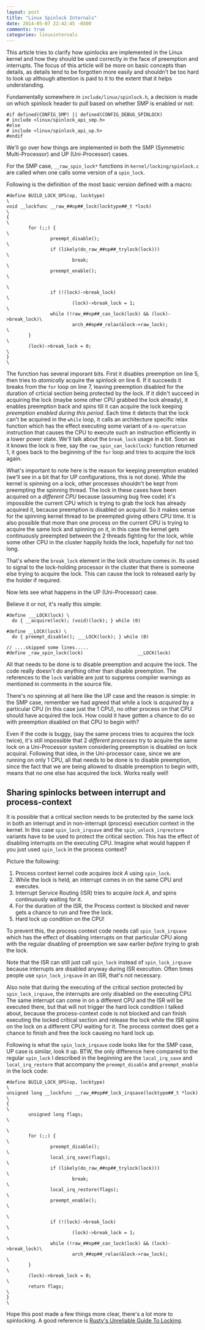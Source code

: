 ```yaml
---
layout: post
title: "Linux Spinlock Internals"
date: 2014-05-07 22:42:45 -0500
comments: true
categories: linuxinternals
---
```

This article tries to clarify how spinlocks are implemented in the Linux kernel and how they should be used correctly in the face of preemption and interrupts. The focus of this article will be more on basic concepts than details, as details tend to be forgotten more easily and shouldn't be too hard to look up although attention is paid to it to the extent that it helps understanding.

Fundamentally somewhere in `include/linux/spinlock.h`, a decision is made on which spinlock header to pull based on whether SMP is enabled or not:
```
#if defined(CONFIG_SMP) || defined(CONFIG_DEBUG_SPINLOCK)
# include <linux/spinlock_api_smp.h>
#else
# include <linux/spinlock_api_up.h>
#endif
```

We'll go over how things are implemented in both the SMP (Symmetric Multi-Processor) and UP (Uni-Processor) cases.

For the SMP case, `__raw_spin_lock*` functions in `kernel/locking/spinlock.c` are called when one calls some version of a `spin_lock`.

Following is the definition of the most basic version defined with a macro:

```
#define BUILD_LOCK_OPS(op, locktype)                                    \
void __lockfunc __raw_##op##_lock(locktype##_t *lock)                   \
{                                                                       \
        for (;;) {                                                      \
                preempt_disable();                                      \
                if (likely(do_raw_##op##_trylock(lock)))                \
                        break;                                          \
                preempt_enable();                                       \
                                                                        \
                if (!(lock)->break_lock)                                \
                        (lock)->break_lock = 1;                         \
                while (!raw_##op##_can_lock(lock) && (lock)->break_lock)\
                        arch_##op##_relax(&lock->raw_lock);             \
        }                                                               \
        (lock)->break_lock = 0;                                         \
}                                                                       \
```

The function has several imporant bits. First it disables preemption on line 5, then tries to *atomically* acquire the spinlock on line 6. If it succeeds it breaks from the `for` loop on line 7, leaving preemption disabled for the duration of crticial section being protected by the lock. If it didn't succeed in acquiring the lock (maybe some other CPU grabbed the lock already), it enables preemption back and spins till it can acquire the lock keeping *preemption enabled during this period*. Each time it detects that the lock can't be acquired in the `while` loop, it calls an architecture specific relax function which has the effect executing some variant of a `no-operation` instruction that causes the CPU to execute such an instruction efficiently in a lower power state. We'll talk about the `break_lock` usage in a bit. Soon as it knows the lock is free, say the `raw_spin_can_lock(lock)` function returned 1, it goes back to the beginning of the `for` loop and tries to acquire the lock again.

What's important to note here is the reason for keeping preemption enabled (we'll see in a bit that for UP configurations, this is not done). While the kernel is spinning on a lock, other processes shouldn't be kept from preempting the spinning thread. The lock in these cases have been acquired on a *different CPU* because (assuming bug free code) it's impossible the current CPU which is trying to grab the lock has already acquired it, because preemption is disabled on acquiral. So it makes sense for the spinning kernel thread to be preempted giving others CPU time.
It is also possible that more than one process on the current CPU is trying to acquire the same lock and spinning on it, in this case the kernel gets continuously preempted between the 2 threads fighting for the lock, while some other CPU in the cluster happily holds the lock, hopefully for not too long.

That's where the `break_lock` element in the lock structure comes in. Its used to signal to the lock-holding processor in the cluster that there is someone else trying to acquire the lock. This can cause the lock to released early by the holder if required.


Now lets see what happens in the UP (Uni-Processor) case.

Believe it or not, it's really this simple:
```
#define ___LOCK(lock) \
  do { __acquire(lock); (void)(lock); } while (0)

#define __LOCK(lock) \
  do { preempt_disable(); ___LOCK(lock); } while (0)

// ....skipped some lines.....
#define _raw_spin_lock(lock)                    __LOCK(lock)
```

All that needs to be done is to disable preemption and acquire the lock. The code really doesn't do anything other than disable preemption. The references to the `lock` variable are just to suppress compiler warnings as mentioned in comments in the source file.

There's no spinning at all here like the UP case and the reason is simple: in the SMP case, remember we had agreed that while a lock is *acquired* by a particular CPU (in this case just the 1 CPU), no other process on that CPU should have acquired the lock. How could it have gotten a chance to do so with preemption disabled on that CPU to begin with?

Even if the code is buggy, (say the same process tries to acquires the lock twice), it's still impossible that 2 *different processes* try to acquire the same lock on a Uni-Processor system considering preemption is disabled on lock acquiral. Following that idea, in the Uni-processor case, since we are running on only 1 CPU, all that needs to be done is to disable preemption, since the fact that we are being allowed to disable preemption to begin with, means that no one else has acquired the lock. Works really well!

Sharing spinlocks between interrupt and process-context
-------------------------------------------------------
It is possible that a critical section needs to be protected by the same lock in both an interrupt and in non-interrupt (process) execution context in the kernel. In this case `spin_lock_irqsave` and the `spin_unlock_irqrestore` variants have to be used to protect the critical section. This has the effect of disabling interrupts on the  executing CPU. Imagine what would happen if you just used `spin_lock` in the process context?

Picture the following:

1.	Process context kernel code acquires *lock A* using `spin_lock`.
2.	While the lock is held, an interrupt comes in on the same CPU and executes.
3.	Interrupt Service Routing (ISR) tries to acquire *lock A*, and spins continuously waiting for it.
4.	For the duration of the ISR, the Process context is blocked and never gets a chance to run and free the lock.
5. 	Hard lock up condition on the CPU!

To prevent this, the process context code needs call `spin_lock_irqsave` which has the effect of disabling interrupts on that particular CPU along with the regular disabling of preemption we saw earlier *before* trying to grab the lock.

Note that the ISR can still just call `spin_lock` instead of `spin_lock_irqsave` because interrupts are disabled anyway during ISR execution. Often times people use `spin_lock_irqsave` in an ISR, that's not necessary.

Also note that during the executing of the critical section protected by `spin_lock_irqsave`, the interrupts are only disabled on the executing CPU. The same interrupt can come in on a different CPU and the ISR will be executed there, but that will not trigger the hard lock condition I talked about, because the process-context code is not blocked and can finish executing the locked critical section and release the lock while the ISR spins on the lock on a different CPU waiting for it. The process context does get a chance to finish and free the lock causing no hard lock up.

Following is what the `spin_lock_irqsave` code looks like for the SMP case, UP case is similar, look it up. BTW, the only difference here compared to the regular `spin_lock` I described in the beginning are the `local_irq_save` and `local_irq_restore` that accompany the `preempt_disable` and `preempt_enable` in the lock code:

```
#define BUILD_LOCK_OPS(op, locktype)                                    \
unsigned long __lockfunc __raw_##op##_lock_irqsave(locktype##_t *lock)  \
{                                                                       \
        unsigned long flags;                                            \
                                                                        \
        for (;;) {                                                      \
                preempt_disable();                                      \
                local_irq_save(flags);                                  \
                if (likely(do_raw_##op##_trylock(lock)))                \
                        break;                                          \
                local_irq_restore(flags);                               \
                preempt_enable();                                       \
                                                                        \
                if (!(lock)->break_lock)                                \
                        (lock)->break_lock = 1;                         \
                while (!raw_##op##_can_lock(lock) && (lock)->break_lock)\
                        arch_##op##_relax(&lock->raw_lock);             \
        }                                                               \
        (lock)->break_lock = 0;                                         \
        return flags;                                                   \
}                                                                       \
```

Hope this post made a few things more clear, there's a lot more to spinlocking. A good reference is [Rusty's Unreliable Guide To Locking](https://www.kernel.org/pub/linux/kernel/people/rusty/kernel-locking/).
